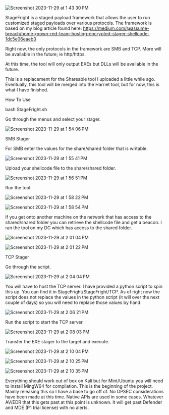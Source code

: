 ![Screenshot 2023-11-29 at 1 43 30 PM](https://github.com/assume-breach/Home-Grown-Red-Team/assets/76174163/b88fe959-5b3c-4b14-98a0-24b6c6f5b3e1)

StageFright is a staged payload framework that allows the user to run customized staged payloads over various protocols. The framework is based on my blog article found here: https://medium.com/@assume-breach/home-grown-red-team-hosting-encrypted-stager-shellcode-1dc5e06eaeb3

Right now, the only protocols in the framework are SMB and TCP. More will be available in the future; ie http/https.

At this time, the tool will only output EXEs but DLLs will be available in the future. 

This is a replacement for the Shareable tool I uploaded a little while ago. Eventually, this tool will be merged into the Harriet tool, but for now, this is what I have finished. 

How To Use

bash StageFright.sh

Go through the menus and select your stager. 

![Screenshot 2023-11-29 at 1 54 06 PM](https://github.com/assume-breach/Home-Grown-Red-Team/assets/76174163/316dcf6a-fa2c-48f5-8198-b01f00315fd1)

SMB Stager

For SMB enter the values for the share/shared folder that is writable. 

![Screenshot 2023-11-29 at 1 55 41 PM](https://github.com/assume-breach/Home-Grown-Red-Team/assets/76174163/dac1031c-b238-49bb-9280-9268e6582559)

Upload your shellcode file to the share/shared folder.

![Screenshot 2023-11-29 at 1 56 51 PM](https://github.com/assume-breach/Home-Grown-Red-Team/assets/76174163/1bcd1a50-9452-45fd-af8c-a34e4dfaa1b9)

Run the tool. 

![Screenshot 2023-11-29 at 1 58 22 PM](https://github.com/assume-breach/Home-Grown-Red-Team/assets/76174163/e8318b29-9a3d-43aa-944f-4ffb4df017fa)

![Screenshot 2023-11-29 at 1 58 54 PM](https://github.com/assume-breach/Home-Grown-Red-Team/assets/76174163/af11eac6-2e2a-4d69-92d4-6e974260997d)

If you get onto another machine on the network that has access to the shared/shared folder you can retrieve the shellcode file and get a beacon. I ran the tool on my DC which has access to the shared folder. 

![Screenshot 2023-11-29 at 2 01 04 PM](https://github.com/assume-breach/Home-Grown-Red-Team/assets/76174163/f90ba02d-ca6c-447d-91e7-0960aa4f2fae)

![Screenshot 2023-11-29 at 2 01 22 PM](https://github.com/assume-breach/Home-Grown-Red-Team/assets/76174163/ba44db8f-7ce5-443d-8890-313b02c42467)

TCP Stager

Go through the script.

![Screenshot 2023-11-29 at 2 04 04 PM](https://github.com/assume-breach/Home-Grown-Red-Team/assets/76174163/76ff0178-f8b8-4b6b-9905-dbedde578275)

You will have to host the TCP server. I have provided a python script to spin this up. You can find it in StageFright/StageFright/TCP. As of right now the script does not replace the values in the python script (it will over the next couple of days) so you will need to replace those values by hand. 

![Screenshot 2023-11-29 at 2 06 21 PM](https://github.com/assume-breach/Home-Grown-Red-Team/assets/76174163/8f26a283-045f-4ece-9b8f-c474c2e37e49)

Run the script to start the TCP server.

![Screenshot 2023-11-29 at 2 08 03 PM](https://github.com/assume-breach/Home-Grown-Red-Team/assets/76174163/1b218e01-18a2-41d9-ad05-19a5ced4e12d)

Transfer the EXE stager to the target and execute.

![Screenshot 2023-11-29 at 2 10 04 PM](https://github.com/assume-breach/Home-Grown-Red-Team/assets/76174163/d3cd2371-d869-4112-8115-584ec27ee31b)

![Screenshot 2023-11-29 at 2 10 25 PM](https://github.com/assume-breach/Home-Grown-Red-Team/assets/76174163/0882b329-ff59-41ea-ab5b-85f194a0de53)

![Screenshot 2023-11-29 at 2 10 35 PM](https://github.com/assume-breach/Home-Grown-Red-Team/assets/76174163/dec8fa57-3fee-49ac-a1a6-845660072854)

Everything should work out of box on Kali but for Mint/Ubuntu you will need to install MingW64 for compilation. This is the beginning of the project. Mainly releasing this so I have a base to go off of. No OPSEC considerations have been made at this time. Native APIs are used in some cases. Whatever AV/EDR that this gets past at this point is unknown. It will get past Defender and MDE (P1 trial license) with no alerts.  


